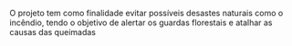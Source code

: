 O projeto tem como finalidade evitar possíveis desastes naturais como o incêndio, tendo o objetivo de alertar os guardas florestais e atalhar as causas das queimadas
